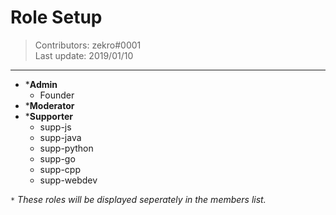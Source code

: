 # Role Setup
> Contributors: zekro#0001  
> Last update:  2019/01/10

---

- ***Admin**
  - Founder
- ***Moderator**
- ***Supporter**
  - supp-js
  - supp-java
  - supp-python
  - supp-go
  - supp-cpp
  - supp-webdev
  
`*` *These roles will be displayed seperately in the members list.*
